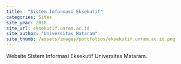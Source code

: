 ```yaml
---
title:  "Sistem Informasi Eksekutif"
categories: Sites
site_year: 2018
site_url: eksekutif.unram.ac.id
site_author: "Universitas Mataram"
site_thumb: /assets/images/portfolios/eksekutif.unram.ac.id.png
---
```


Website Sistem Informasi Eksekutif Universitas Mataram.
